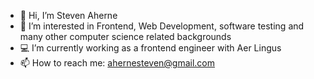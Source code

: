 - 👋 Hi, I’m Steven Aherne
- 👀 I’m interested in Frontend, Web Development, software testing and many other computer science related backgrounds
- 💻 I’m currently working as a frontend engineer with Aer Lingus
- 📫 How to reach me: ahernesteven@gmail.com

<!---
c18742005/c18742005 is a ✨ special ✨ repository because its `README.md` (this file) appears on your GitHub profile.
You can click the Preview link to take a look at your changes.
--->
